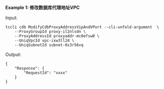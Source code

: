 **Example 1: 修改数据库代理地址VPC**



Input: 

```
tccli cdb ModifyCdbProxyAddressVipAndVPort --cli-unfold-argument  \
    --ProxyGroupId proxy-il2nlsdn \
    --ProxyAddressId proxyaddr-mc0efsw0 \
    --UniqVpcId vpc-ixw3ll2d \
    --UniqSubnetId subnet-0z3r56vq
```

Output: 
```
{
    "Response": {
        "RequestId": "xxxx"
    }
}
```

